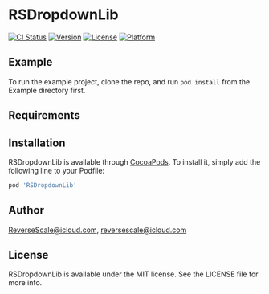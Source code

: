 # RSDropdownLib

[![CI Status](http://img.shields.io/travis/ReverseScale@icloud.com/RSDropdownLib.svg?style=flat)](https://travis-ci.org/ReverseScale@icloud.com/RSDropdownLib)
[![Version](https://img.shields.io/cocoapods/v/RSDropdownLib.svg?style=flat)](http://cocoapods.org/pods/RSDropdownLib)
[![License](https://img.shields.io/cocoapods/l/RSDropdownLib.svg?style=flat)](http://cocoapods.org/pods/RSDropdownLib)
[![Platform](https://img.shields.io/cocoapods/p/RSDropdownLib.svg?style=flat)](http://cocoapods.org/pods/RSDropdownLib)

## Example

To run the example project, clone the repo, and run `pod install` from the Example directory first.

## Requirements

## Installation

RSDropdownLib is available through [CocoaPods](http://cocoapods.org). To install
it, simply add the following line to your Podfile:

```ruby
pod 'RSDropdownLib'
```

## Author

ReverseScale@icloud.com, reversescale@icloud.com

## License

RSDropdownLib is available under the MIT license. See the LICENSE file for more info.

